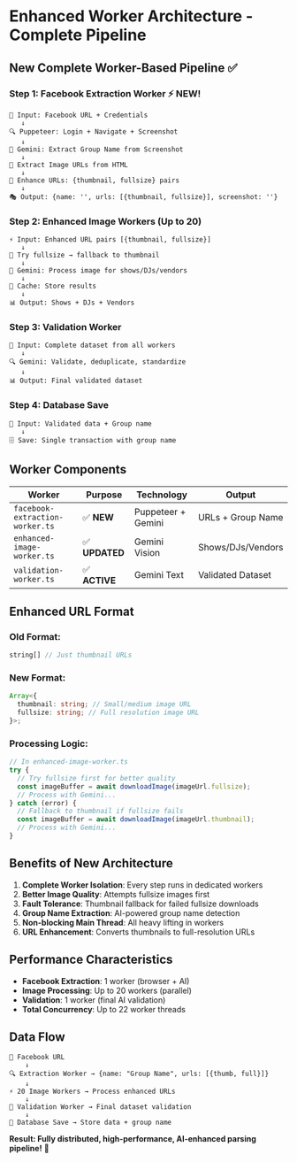 # Enhanced Worker Architecture - Complete Pipeline

## New Complete Worker-Based Pipeline ✅

### **Step 1: Facebook Extraction Worker** ⚡ NEW!

```
🎯 Input: Facebook URL + Credentials
   ↓
🔍 Puppeteer: Login + Navigate + Screenshot
   ↓
🧠 Gemini: Extract Group Name from Screenshot
   ↓
📸 Extract Image URLs from HTML
   ↓
🔗 Enhance URLs: {thumbnail, fullsize} pairs
   ↓
🎭 Output: {name: '', urls: [{thumbnail, fullsize}], screenshot: ''}
```

### **Step 2: Enhanced Image Workers** (Up to 20)

```
⚡ Input: Enhanced URL pairs [{thumbnail, fullsize}]
   ↓
🔄 Try fullsize → fallback to thumbnail
   ↓
🧠 Gemini: Process image for shows/DJs/vendors
   ↓
💾 Cache: Store results
   ↓
📊 Output: Shows + DJs + Vendors
```

### **Step 3: Validation Worker**

```
🧠 Input: Complete dataset from all workers
   ↓
🔍 Gemini: Validate, deduplicate, standardize
   ↓
📊 Output: Final validated dataset
```

### **Step 4: Database Save**

```
💾 Input: Validated data + Group name
   ↓
🗄️ Save: Single transaction with group name
```

## Worker Components

| Worker                          | Purpose        | Technology         | Output            |
| ------------------------------- | -------------- | ------------------ | ----------------- |
| `facebook-extraction-worker.ts` | ✅ **NEW**     | Puppeteer + Gemini | URLs + Group Name |
| `enhanced-image-worker.ts`      | ✅ **UPDATED** | Gemini Vision      | Shows/DJs/Vendors |
| `validation-worker.ts`          | ✅ **ACTIVE**  | Gemini Text        | Validated Dataset |

## Enhanced URL Format

### **Old Format:**

```typescript
string[] // Just thumbnail URLs
```

### **New Format:**

```typescript
Array<{
  thumbnail: string; // Small/medium image URL
  fullsize: string; // Full resolution image URL
}>;
```

### **Processing Logic:**

```typescript
// In enhanced-image-worker.ts
try {
  // Try fullsize first for better quality
  const imageBuffer = await downloadImage(imageUrl.fullsize);
  // Process with Gemini...
} catch (error) {
  // Fallback to thumbnail if fullsize fails
  const imageBuffer = await downloadImage(imageUrl.thumbnail);
  // Process with Gemini...
}
```

## Benefits of New Architecture

1. **Complete Worker Isolation**: Every step runs in dedicated workers
2. **Better Image Quality**: Attempts fullsize images first
3. **Fault Tolerance**: Thumbnail fallback for failed fullsize downloads
4. **Group Name Extraction**: AI-powered group name detection
5. **Non-blocking Main Thread**: All heavy lifting in workers
6. **URL Enhancement**: Converts thumbnails to full-resolution URLs

## Performance Characteristics

- **Facebook Extraction**: 1 worker (browser + AI)
- **Image Processing**: Up to 20 workers (parallel)
- **Validation**: 1 worker (final AI validation)
- **Total Concurrency**: Up to 22 worker threads

## Data Flow

```
📱 Facebook URL
    ↓
🔍 Extraction Worker → {name: "Group Name", urls: [{thumb, full}]}
    ↓
⚡ 20 Image Workers → Process enhanced URLs
    ↓
🧠 Validation Worker → Final dataset validation
    ↓
💾 Database Save → Store data + group name
```

**Result: Fully distributed, high-performance, AI-enhanced parsing pipeline!** 🚀
